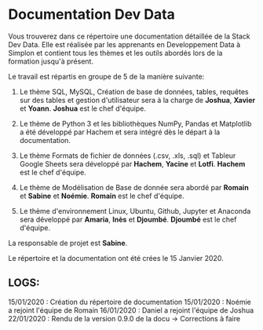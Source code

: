 # Documentation Dev Data

Vous trouverez dans ce répertoire une documentation détaillée de la Stack Dev Data. Elle est réalisée par les apprenants en Developpement Data à Simplon et contient tous les thèmes et les outils abordés lors de la formation jusqu'à présent.

Le travail est répartis en groupe de 5 de la manière suivante:

1. Le thème SQL, MySQL, Création de base de données, tables, requêtes sur des tables et gestion d'utilisateur sera à la charge de **Joshua**, **Xavier** et **Yoann**. **Joshua** est le chef d'équipe.

2. Le thème de Python 3 et les bibliothèques NumPy, Pandas et Matplotlib a été développé par Hachem et sera intégré dès le départ à la documentation.

3. Le thème Formats de fichier de données (.csv, .xls, .sql) et Tableur Google Sheets sera développé par **Hachem**, **Yacine** et **Lotfi**. **Hachem** est le chef d'équipe.

4. Le thème de Modélisation de Base de donnée sera abordé par **Romain** et **Sabine** et **Noémie**. **Romain** est le chef d'équipe.

5. Le thème d'environnement Linux, Ubuntu, Github, Jupyter et Anaconda sera développé par **Amaria**, **Inès** et **Djoumbé**. **Djoumbé** est le chef d'équipe.

La responsable de projet est **Sabine**.

Le répertoire et la documentation ont été crées le 15 Janvier 2020.


## LOGS:

15/01/2020 : Création du répertoire de documentation
15/01/2020 : Noémie a rejoint l'équipe de Romain
16/01/2020 : Daniel a rejoint l'équipe de Joshua
22/01/2020 : Rendu de la version 0.9.0 de la docu -> Corrections à faire